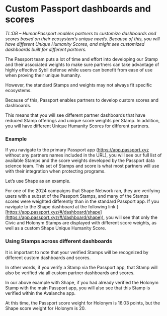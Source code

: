 # Custom Passport dashboards and scores

_TL:DR – HumanPassport enables partners to customize dashboards and scores based on their ecosystem’s unique needs. Because of this, you will have different Unique Humanity Scores, and might see customized dashboards built for different partners._&#x20;



The Passport team puts a lot of time and effort into developing our Stamp and their associated weights to make sure partners can take advantage of highly effective Sybil defense while users can benefit from ease of use when proving their unique humanity.&#x20;

However, the standard Stamps and weights may not always fit specific ecosystems.&#x20;

Because of this, Passport enables partners to develop custom scores and dashboards.&#x20;

This means that you will see different partner dashboards that have reduced Stamp offerings and unique score weights per Stamp. In addition, you will have different Unique Humanity Scores for different partners.&#x20;

### Example

If you navigate to the primary Passport app (https://app.passport.xyz without any partners names included in the URL), you will see our full list of available Stamps and the score weights developed by the Passport data science team. This set of Stamps and score is what most partners will use with their integration when protecting programs.&#x20;

Let’s use Shape as an example.

For one of the 2024 campaigns that Shape Network ran, they are verifying users with a subset of the Passport Stamps, and many of the Stamps scores were weighted differently than in the standard Passport app. If you navigate to the Shape dashboard at the following link (\
[https://app.passport.xyz/#/dashboard/shape](https://app.passport.xyz/#/dashboard/shape)), you will see that only the Civic and Holonym Stamps are displayed with different score weights, as well as a custom Shape Unique Humanity Score.

### Using Stamps across different dashboards

It is important to note that your verified Stamps will be recognized by different custom dashboards and scores.&#x20;

In other words, if you verify a Stamp via the Passport app, that Stamp will also be verified via all custom partner dashboards and scores.&#x20;

In our above example with Shape, if you had already verified the Holonym Stamp with the main Passport app, you will also see that this Stamp is verified within the Avalanche app.&#x20;

At this time, the Passport score weight for Holonym is 16.03 points, but the Shape score weight for Holonym is 20.&#x20;
